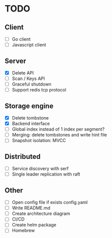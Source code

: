 # TODO

## Client

- [ ] Go client
- [ ] Javascript client

## Server

- [x] Delete API
- [ ] Scan / Keys API
- [ ] Graceful shutdown
- [ ] Support redis tcp protocol

## Storage engine

- [x] Delete tombstone
- [x] Backend interface
- [ ] Global index instead of 1 index per segment?
- [ ] Merging: delete tombstones and write hint file
- [ ] Snapshot isolation: MVCC

## Distributed

- [ ] Service discovery with serf
- [ ] Single leader replication with raft

## Other

- [ ] Open config file if exists config.yaml
- [ ] Write README.md
- [ ] Create architecture diagram
- [ ] CI/CD
- [ ] Create helm package
- [ ] Homebrew
